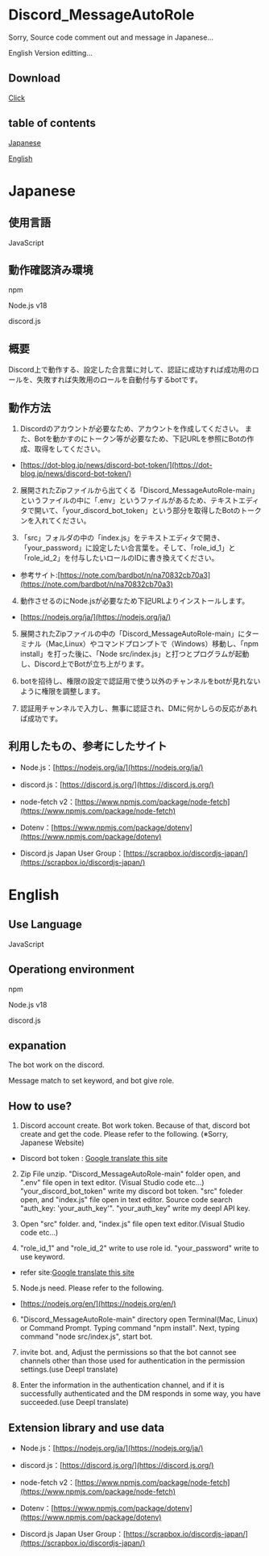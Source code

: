 # Discord_MessageAutoRole
Sorry, Source code comment out and message in Japanese...

English Version editting...

## Download
[Click](https://github.com/Ay2416/Discord_MessageAutoRole/archive/refs/heads/main.zip)

## table of contents
[Japanese](https://github.com/Ay2416/Discord_MessageAutoRole#japanese)

[English](https://github.com/Ay2416/Discord_MessageAutoRole#english)

# Japanese

## 使用言語
JavaScript

## 動作確認済み環境
npm

Node.js v18

discord.js

## 概要

Discord上で動作する、設定した合言葉に対して、認証に成功すれば成功用のロールを、失敗すれば失敗用のロールを自動付与するbotです。

## 動作方法
1. Discordのアカウントが必要なため、アカウントを作成してください。
また、Botを動かすのにトークン等が必要なため、下記URLを参照にBotの作成、取得をしてください。

* [https://dot-blog.jp/news/discord-bot-token/](https://dot-blog.jp/news/discord-bot-token/)

2. 展開されたZipファイルから出てくる「Discord_MessageAutoRole-main」というファイルの中に「.env」というファイルがあるため、テキストエディタで開いて、「your_discord_bot_token」という部分を取得したBotのトークンを入れてください。

3. 「src」フォルダの中の「index.js」をテキストエディタで開き、「your_password」に設定したい合言葉を。そして、「role_id_1」と「role_id_2」を付与したいロールのIDに書き換えてください。
* 参考サイト:[https://note.com/bardbot/n/na70832cb70a3](https://note.com/bardbot/n/na70832cb70a3)

4. 動作させるのにNode.jsが必要なため下記URLよりインストールします。

* [https://nodejs.org/ja/](https://nodejs.org/ja/)

5. 展開されたZipファイルの中の「Discord_MessageAutoRole-main」にターミナル（Mac,Linux）やコマンドプロンプトで（Windows）移動し、「npm install」を打った後に、「Node src/index.js」と打つとプログラムが起動し、Discord上でBotが立ち上がります。

6. botを招待し、権限の設定で認証用で使う以外のチャンネルをbotが見れないように権限を調整します。

7. 認証用チャンネルで入力し、無事に認証され、DMに何かしらの反応があれば成功です。

## 利用したもの、参考にしたサイト

* Node.js：[https://nodejs.org/ja/](https://nodejs.org/ja/)

* discord.js：[https://discord.js.org/](https://discord.js.org/)

* node-fetch v2：[https://www.npmjs.com/package/node-fetch](https://www.npmjs.com/package/node-fetch)

* Dotenv：[https://www.npmjs.com/package/dotenv](https://www.npmjs.com/package/dotenv)

* Discord.js Japan User Group：[https://scrapbox.io/discordjs-japan/](https://scrapbox.io/discordjs-japan/)

# English
## Use Language
JavaScript

## Operationg environment
npm

Node.js v18

discord.js

## expanation

The bot work on the discord.

Message match to set keyword, and bot give role.

## How to use?

1. Discord account create. Bot work token. Because of that, discord bot create and get the code. Please refer to the following. (※Sorry, Japanese Website)

* Discord bot token : [Google translate this site](https://dot--blog-jp.translate.goog/news/discord-bot-token/?_x_tr_sl=ja&_x_tr_tl=en&_x_tr_hl=ja&_x_tr_pto=wapp)

2. Zip File unzip. "Discord_MessageAutoRole-main" folder open, and ".env" file open in text editor. (Visual Studio code etc...) "your_discord_bot_token" write my discord bot token. "src" foleder open, and "index.js" file open in text editor. Source code search "auth_key: 'your_auth_key'". "your_auth_key" write my deepl API key.

3. Open "src" folder. and, "index.js" file open text editor.(Visual Studio code etc...)

4. "role_id_1" and "role_id_2" write to use role id. "your_password" write to use keyword.
* refer site:[Google translate this site](https://note.com/bardbot/n/na70832cb70a3?_x_tr_sl=ja&_x_tr_tl=en&_x_tr_hl=ja&_x_tr_pto=wapp)

5. Node.js need. Please refer to the following.

* [https://nodejs.org/en/](https://nodejs.org/en/)

6. "Discord_MessageAutoRole-main" directory open Terminal(Mac, Linux) or Command Prompt. Typing command "npm install". Next, typing command "node src/index.js", start bot.

7. invite bot. and, Adjust the permissions so that the bot cannot see channels other than those used for authentication in the permission settings.(use Deepl translate)

8. Enter the information in the authentication channel, and if it is successfully authenticated and the DM responds in some way, you have succeeded.(use Deepl translate)

## Extension library and use data

* Node.js：[https://nodejs.org/ja/](https://nodejs.org/ja/)

* discord.js：[https://discord.js.org/](https://discord.js.org/)

* node-fetch v2：[https://www.npmjs.com/package/node-fetch](https://www.npmjs.com/package/node-fetch)

* Dotenv：[https://www.npmjs.com/package/dotenv](https://www.npmjs.com/package/dotenv)

* Discord.js Japan User Group：[https://scrapbox.io/discordjs-japan/](https://scrapbox.io/discordjs-japan/)
